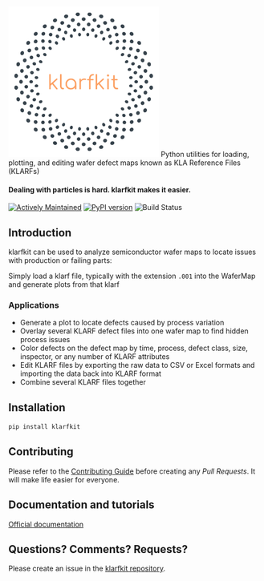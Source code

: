 <img src="images/logo.svg" alt="drawing" width="300"/>
Python utilities for loading, plotting, and editing wafer defect maps known as KLA Reference Files (KLARFs)

#### Dealing with particles is hard. klarfkit makes it easier.
[![Actively Maintained](https://img.shields.io/badge/Maintenance%20Level-Actively%20Maintained-brightgreen.svg)](https://gist.github.com/cheerfulstoic/d107229326a01ff0f333a1d3476e068d)
[![PyPI version](https://badge.fury.io/py/klarfkit.svg)](https://badge.fury.io/py/klarfkit)
![Build Status](https://img.shields.io/badge/build-passing-brightgreen.svg)

## Introduction

klarfkit can be used to analyze semiconductor wafer maps to locate issues with production or failing parts:

Simply load a klarf file, typically with the extension `.001` into the WaferMap and generate plots from that klarf

### Applications
 - Generate a plot to locate defects caused by process variation
 - Overlay several KLARF defect files into one wafer map to find hidden process issues
 - Color defects on the defect map by time, process, defect class, size, inspector, or any number of KLARF attributes
 - Edit KLARF files by exporting the raw data to CSV or Excel formats and importing the data back into KLARF format
 - Combine several KLARF files together

## Installation
```bash
pip install klarfkit
```

## Contributing
Please refer to the [Contributing Guide](https://github.com/MichaelHotaling/klarfkit/blob/master/CONTRIBUTING.md) before creating any *Pull Requests*. It will make life easier for everyone.

## Documentation and tutorials
[Official documentation](http://klarfkit.readthedocs.io/en/latest/)


## Questions? Comments? Requests?
Please create an issue in the [klarfkit repository](https://github.com/MichaelHotaling/klarfkit).
